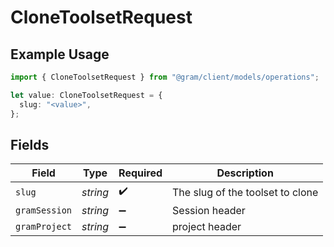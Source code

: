 # CloneToolsetRequest

## Example Usage

```typescript
import { CloneToolsetRequest } from "@gram/client/models/operations";

let value: CloneToolsetRequest = {
  slug: "<value>",
};
```

## Fields

| Field                            | Type                             | Required                         | Description                      |
| -------------------------------- | -------------------------------- | -------------------------------- | -------------------------------- |
| `slug`                           | *string*                         | :heavy_check_mark:               | The slug of the toolset to clone |
| `gramSession`                    | *string*                         | :heavy_minus_sign:               | Session header                   |
| `gramProject`                    | *string*                         | :heavy_minus_sign:               | project header                   |